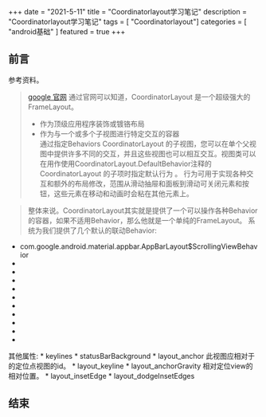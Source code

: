 +++
date = "2021-5-11"
title = "Coordinatorlayout学习笔记"
description = "Coordinatorlayout学习笔记"
tags = [ "Coordinatorlayout"]
categories = [
    "android基础"
]
featured = true
+++

## 前言
 参考资料。
> [google 官网](https://developer.android.google.cn/reference/androidx/coordinatorlayout/widget/package-summary?hl=zh-cn)
> 通过官网可以知道，CoordinatorLayout 是一个超级强大的 FrameLayout。
> * 作为顶级应用程序装饰或镀铬布局 
> * 作为与一个或多个子视图进行特定交互的容器  
    通过指定Behaviors CoordinatorLayout 的子视图，您可以在单个父视图中提供许多不同的交互，并且这些视图也可以相互交互。视图类可以在用作使用CoordinatorLayout.DefaultBehavior注释的 CoordinatorLayout 的子项时指定默认行为 。
行为可用于实现各种交互和额外的布局修改，范围从滑动抽屉和面板到滑动可关闭元素和按钮，这些元素在移动和动画时会粘在其他元素上。

> 整体来说。CoordinatorLayout其实就是提供了一个可以操作各种Behavior的容器，如果不适用Behavior，那么他就是一个单纯的FrameLayout。
> 系统为我们提供了几个默认的联动Behavior:
* com.google.android.material.appbar.AppBarLayout$ScrollingViewBehavior 
* 
* 
* 
* 
* 
* 
* 
* 
* 
* 

其他属性:
    * keylines 
    * statusBarBackground
    * layout_anchor 此视图应相对于的定位点视图的id。
    * layout_keyline 
    * layout_anchorGravity 相对定位view的相对位置。
    * layout_insetEdge
    * layout_dodgeInsetEdges

## 结束


